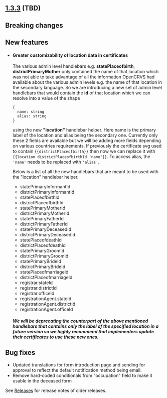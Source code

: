## [1.3.3](https://github.com/opencrvs/opencrvs-farajaland/compare/v1.3.2...v1.3.3) (TBD)

## Breaking changes

## New features

- #### Greater customizability of location data in certificates
    The various admin level handlebars e.g. **statePlaceofbirth**,
    **districtPrimaryMother** only contained the name of that location which was
    not able to take advantage of all the information OpenCRVS had available
    about the various admin levels e.g. the name of that location in the
    secondary language. So we are introducing a new set of admin level
    handlebars that would contain the **id** of that location which we can
    resolve into a value of the shape 
    ```
    {
      name: string
      alias: string
    }
    ```
    using the new **"location"** handlebar helper. Here name is the primary
    label of the location and alias being the secondary one. Currently only
    these 2 fields are available but we will be adding more fields depending on
    various countries requirements. If previously the certificate svg used to
    contain `{{districtPlaceofbirth}}` then now we can replace it with
    `{{location districtPlaceofbirthId 'name'}}`. To access alias, the `'name'`
    needs to be replaced with `'alias'`.

    Below is a list of all the new handlebars that are meant to be used with the
    "location" handlebar helper.

    - statePrimaryInformantId  
    - districtPrimaryInformantId  
    - statePlaceofbirthId  
    - districtPlaceofbirthId  
    - statePrimaryMotherId  
    - districtPrimaryMotherId  
    - statePrimaryFatherId  
    - districtPrimaryFatherId  
    - statePrimaryDeceasedId  
    - districtPrimaryDeceasedId  
    - statePlaceofdeathId  
    - districtPlaceofdeathId  
    - statePrimaryGroomId  
    - districtPrimaryGroomId  
    - statePrimaryBrideId  
    - districtPrimaryBrideId  
    - statePlaceofmarriageId  
    - districtPlaceofmarriageId  
    - registrar.stateId  
    - registrar.districtId  
    - registrar.officeId  
    - registrationAgent.stateId  
    - registrationAgent.districtId  
    - registrationAgent.officeId  

    ##### We will be deprecating the counterpart of the above mentioned handlebars that contains only the label of the specified location in a future version so we highly recommend that implementers update their certificates to use these new ones.

## Bug fixes

- Updated translations for form introduction page and sending for approval to reflect the default notification method being email.
- Remove hard-coded conditionals from "occupation" field to make it usable in the deceased form

See [Releases](https://github.com/opencrvs/opencrvs-farajaland/releases) for release notes of older releases.
